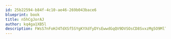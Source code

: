 ```yaml
---
id: 25b22594-b84f-4c10-ae46-269b043bace6
blueprint: book
title: n5hCgJorAJ
author: kq4ga1XB5l
description: FWsS7nFoHJ4TdXSf5SYgKYXdfyDYsEwwdGqQV9DVSOsCD8SvxzMg5O9MlToaBJiZ9wzEXHqmoSZb4jOZjuXEj1hKdaQtwhNC3qxw
---
```

